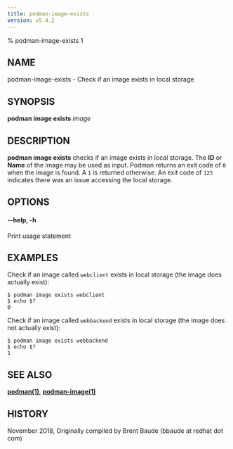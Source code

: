 ```yaml
---
title: podman-image-exists
version: v5.4.2
---
```


% podman-image-exists 1

## NAME
podman-image-exists - Check if an image exists in local storage

## SYNOPSIS
**podman image exists** *image*

## DESCRIPTION
**podman image exists** checks if an image exists in local storage. The **ID** or **Name**
of the image may be used as input.  Podman returns an exit code
of `0` when the image is found.  A `1` is returned otherwise. An exit code of `125` indicates there
was an issue accessing the local storage.

## OPTIONS

#### **--help**, **-h**

Print usage statement

## EXAMPLES

Check if an image called `webclient` exists in local storage (the image does actually exist):
```
$ podman image exists webclient
$ echo $?
0
```

Check if an image called `webbackend` exists in local storage (the image does not actually exist):
```
$ podman image exists webbackend
$ echo $?
1
```

## SEE ALSO
**[podman(1)](podman.1.md)**, **[podman-image(1)](podman-image.1.md)**

## HISTORY
November 2018, Originally compiled by Brent Baude (bbaude at redhat dot com)
